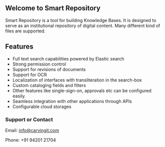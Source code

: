 ## Welcome to Smart Repository

Smart Repository is a tool for building Knowledge Bases. It is designed to serve as an institutional repository of digital content. Many different kind of files are supported. 

## Features

* Full text search capabilities powered by Elastic search
* Strong permission control
* Support for revisions of documents 
* Support for OCR 
* Localization of interfaces with transliteration in the search-box
* Custom cataloging fields and filters 
* Other features like single-sign-on, approvals etc can be configured easily.
* Seamless integration with other applications through APIs
* Configurable cloud storages

### Support or Contact

Email: info@carvingit.com

Phone: +91 94201 21704
